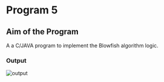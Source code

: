 # Program 5

## Aim of the Program

A a C/JAVA program to implement the Blowfish algorithm logic.

### Output

![output](AES.png)
